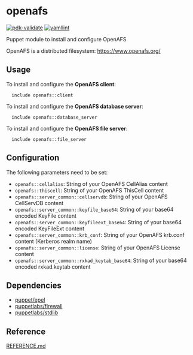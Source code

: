 # openafs

[![pdk-validate](https://github.com/ncsa/puppet-openafs/actions/workflows/pdk-validate.yml/badge.svg)](https://github.com/ncsa/puppet-openafs/actions/workflows/pdk-validate.yml)
[![yamllint](https://github.com/ncsa/puppet-openafs/actions/workflows/yamllint.yml/badge.svg)](https://github.com/ncsa/puppet-openafs/actions/workflows/yamllint.yml)

Puppet module to install and configure OpenAFS

OpenAFS is a distributed filesystem: https://www.openafs.org/

## Usage

To install and configure the **OpenAFS client**:

```
  include openafs::client
```

To install and configure the **OpenAFS database server**:

```
  include openafs::database_server
```

To install and configure the **OpenAFS file server**:

```
  include openafs::file_server
```

## Configuration

The following parameters need to be set:
- `openafs::cellalias`: String of your OpenAFS CellAlias content
- `openafs::thiscell`: String of your OpenAFS ThisCell content
- `openafs::server_common::cellservdb`: String of your OpenAFS CellServDB content
- `openafs::server_common::keyfile_base64`: String of your base64 encoded KeyFile content
- `openafs::server_common::keyfileext_base64`: String of your base64 encoded KeyFileExt content
- `openafs::server_common::krb_conf`: String of your OpenAFS krb.conf content (Kerberos realm name)
- `openafs::server_common::license`: String of your OpenAFS License content
- `openafs::server_common::rxkad_keytab_base64`: String of your base64 encoded rxkad.keytab content

## Dependencies
- [puppet/epel](https://forge.puppet.com/puppet/epel)
- [puppetlabs/firewall](https://forge.puppet.com/puppetlabs/firewall)
- [puppetlabs/stdlib](https://forge.puppet.com/modules/puppetlabs/stdlib)

## Reference

[REFERENCE.md](REFERENCE.md)

